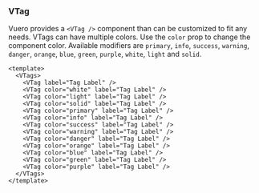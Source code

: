 ### VTag

Vuero provides a `<VTag />` component than can be customized to fit any needs.
VTags can have multiple colors. Use the `color` prop to change
the component color. Available modifiers are `primary`, `info`,
`success`, `warning`, `danger`, `orange`, `blue`, `green`, `purple`,
`white`, `light` and `solid`.

<!--code-->

```vue
<template>
  <VTags>
    <VTag label="Tag Label" />
    <VTag color="white" label="Tag Label" />
    <VTag color="light" label="Tag Label" />
    <VTag color="solid" label="Tag Label" />
    <VTag color="primary" label="Tag Label" />
    <VTag color="info" label="Tag Label" />
    <VTag color="success" label="Tag Label" />
    <VTag color="warning" label="Tag Label" />
    <VTag color="danger" label="Tag Label" />
    <VTag color="orange" label="Tag Label" />
    <VTag color="blue" label="Tag Label" />
    <VTag color="green" label="Tag Label" />
    <VTag color="purple" label="Tag Label" />
  </VTags>
</template>
```

<!--/code-->

<!--example-->

<VTags>
  <VTag label="Tag Label" />
  <VTag color="white" label="Tag Label" />
  <VTag color="light" label="Tag Label" />
  <VTag color="solid" label="Tag Label" />
  <VTag color="primary" label="Tag Label" />
  <VTag color="info" label="Tag Label" />
  <VTag color="success" label="Tag Label" />
  <VTag color="warning" label="Tag Label" />
  <VTag color="danger" label="Tag Label" />
  <VTag color="orange" label="Tag Label" />
  <VTag color="blue" label="Tag Label" />
  <VTag color="green" label="Tag Label" />
  <VTag color="purple" label="Tag Label" />
</VTags>

<!--/example-->
